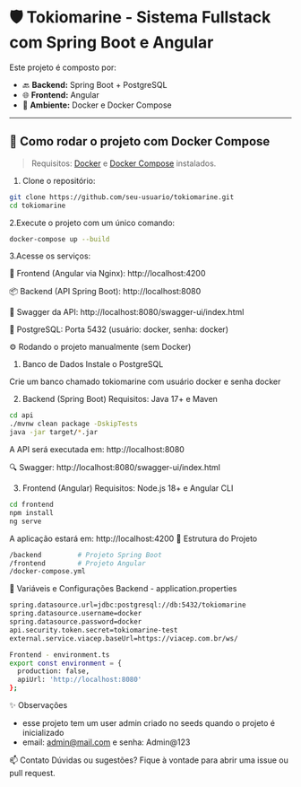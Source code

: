 # 🛡️ Tokiomarine - Sistema Fullstack com Spring Boot e Angular

Este projeto é composto por:

- 🔙 **Backend:** Spring Boot + PostgreSQL
- 🌐 **Frontend:** Angular
- 🐳 **Ambiente:** Docker e Docker Compose

---

## 🚀 Como rodar o projeto com Docker Compose

> Requisitos: [Docker](https://www.docker.com/) e [Docker Compose](https://docs.docker.com/compose/) instalados.

1. Clone o repositório:

```bash
git clone https://github.com/seu-usuario/tokiomarine.git
cd tokiomarine
```
2.Execute o projeto com um único comando:
 ```bash
docker-compose up --build
```

3.Acesse os serviços:

🧠 Frontend (Angular via Nginx): http://localhost:4200

📦 Backend (API Spring Boot): http://localhost:8080

📄 Swagger da API: http://localhost:8080/swagger-ui/index.html

🐘 PostgreSQL: Porta 5432 (usuário: docker, senha: docker)

⚙️ Rodando o projeto manualmente (sem Docker)
1. Banco de Dados
Instale o PostgreSQL

Crie um banco chamado tokiomarine com usuário docker e senha docker

2. Backend (Spring Boot)
Requisitos: Java 17+ e Maven

 ```bash
cd api
./mvnw clean package -DskipTests
java -jar target/*.jar
```
A API será executada em: http://localhost:8080

🔍 Swagger:
http://localhost:8080/swagger-ui/index.html

3. Frontend (Angular)
Requisitos: Node.js 18+ e Angular CLI

 ```bash
cd frontend
npm install
ng serve
```

A aplicação estará em: http://localhost:4200
📁 Estrutura do Projeto

```bash
/backend         # Projeto Spring Boot
/frontend        # Projeto Angular
/docker-compose.yml
```
🐞 Variáveis e Configurações
Backend - application.properties

```bash
spring.datasource.url=jdbc:postgresql://db:5432/tokiomarine
spring.datasource.username=docker
spring.datasource.password=docker
api.security.token.secret=tokiomarine-test
external.service.viacep.baseUrl=https://viacep.com.br/ws/
```

```bash
Frontend - environment.ts
export const environment = {
  production: false,
  apiUrl: 'http://localhost:8080'
};
```

✨ Observações
- esse projeto tem um user admin criado no seeds quando o projeto é inicializado
- email: admin@mail.com e senha: Admin@123

📫 Contato
Dúvidas ou sugestões? Fique à vontade para abrir uma issue ou pull request.
